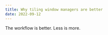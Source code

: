 ```yaml
---
title: Why tiling window managers are better
date: 2022-09-12
---
```


The workflow is better. Less is more.
